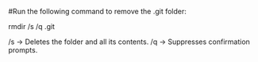 #Run the following command to remove the .git folder:

rmdir /s /q .git

/s → Deletes the folder and all its contents.
/q → Suppresses confirmation prompts.
